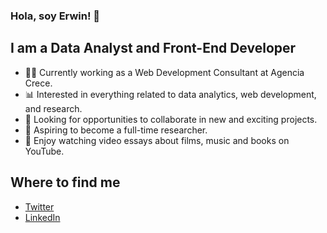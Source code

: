 ### Hola, soy Erwin! 👋


## I am a Data Analyst and Front-End Developer

- 👨‍💻 Currently working as a Web Development Consultant at Agencia Crece.
- 📊 Interested in everything related to data analytics, web development, and research.
- 🤝 Looking for opportunities to collaborate in new and exciting projects.
- 📃 Aspiring to become a full-time researcher.
- 🎥 Enjoy watching video essays about films, music and books on YouTube.

## Where to find me

- [Twitter](https://twitter.com/ErwinRMendez)
- [LinkedIn](https://www.linkedin.com/in/erwinmendez/)
